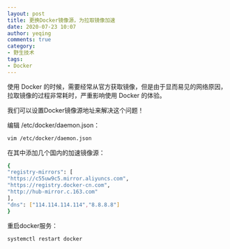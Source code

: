 ```yaml
---
layout: post
title: 更换Docker镜像源，为拉取镜像加速
date: 2020-07-23 10:07
author: yeqing
comments: true
category:
- 野生技术
tags:
- Docker
---
```


使用 Docker 的时候，需要经常从官方获取镜像，但是由于显而易见的网络原因，拉取镜像的过程非常耗时，严重影响使用 Docker 的体验。

我们可以设置Docker镜像源地址来解决这个问题！

编辑 /etc/docker/daemon.json：

```bash
vim /etc/docker/daemon.json
```

在其中添加几个国内的加速镜像源：

```bash
{
"registry-mirrors": [
"https://c55uw9c5.mirror.aliyuncs.com",
"https://registry.docker-cn.com",
"http://hub-mirror.c.163.com"
],
"dns": ["114.114.114.114","8.8.8.8"]
}
```
重启docker服务：
```bash
systemctl restart docker
```